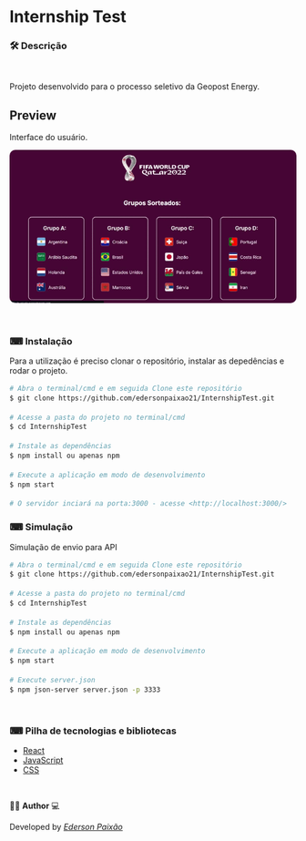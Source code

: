 <p align="center">
<h1>
Internship Test
</h1> 
</p>

### 🛠  Descrição

</br>

Projeto desenvolvido para o processo seletivo da Geopost Energy.

## Preview
Interface do usuário.
</br> 

<p align="center">
  <kbd>
 <img width="auto" style="border-radius: 10px" height="auto" 
 src="https://github.com/edersonpaixao21/InternshipTest/blob/master/public/imgs/Preview.gif" alt="Intro">
  </kbd>
  </br>
</p>

</br>

### ⌨ Instalação
Para a utilização é preciso clonar o repositório, instalar as depedências e rodar o projeto.

```bash
# Abra o terminal/cmd e em seguida Clone este repositório
$ git clone https://github.com/edersonpaixao21/InternshipTest.git

# Acesse a pasta do projeto no terminal/cmd
$ cd InternshipTest

# Instale as dependências
$ npm install ou apenas npm

# Execute a aplicação em modo de desenvolvimento
$ npm start

# O servidor inciará na porta:3000 - acesse <http://localhost:3000/>

```

### ⌨ Simulação
Simulação de envio para API

```bash
# Abra o terminal/cmd e em seguida Clone este repositório
$ git clone https://github.com/edersonpaixao21/InternshipTest.git

# Acesse a pasta do projeto no terminal/cmd
$ cd InternshipTest

# Instale as dependências
$ npm install ou apenas npm

# Execute a aplicação em modo de desenvolvimento
$ npm start

# Execute server.json
$ npm json-server server.json -p 3333

```

</br>

### ⌨ Pilha de tecnologias e bibliotecas

-   [React](https://github.com/facebook/react)
-   [JavaScript](https://www.javascript.com/)
-   [CSS](https://purecss.io/)

</br>

👨‍💻 **Author** 💻

Developed by [_Ederson Paixão_](https://www.linkedin.com/in/ederson-paix%C3%A3o-a14051242/)
